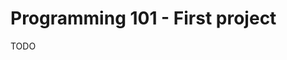 <meta name="daria:title" content="PIoT">
<meta name="daria:title_slug" content="piot">
<meta name="daria:order" content="6">
<meta name="daria:created_on" content="2024-03-19">
<meta name="daria:tags" content="raspberry pi,rust,iot">

# Programming 101 - First project

TODO